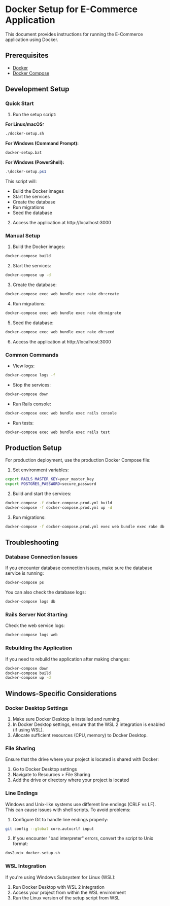# Docker Setup for E-Commerce Application

This document provides instructions for running the E-Commerce application using Docker.

## Prerequisites

- [Docker](https://docs.docker.com/get-docker/)
- [Docker Compose](https://docs.docker.com/compose/install/)

## Development Setup

### Quick Start

1. Run the setup script:

**For Linux/macOS:**
```bash
./docker-setup.sh
```

**For Windows (Command Prompt):**
```cmd
docker-setup.bat
```

**For Windows (PowerShell):**
```powershell
.\docker-setup.ps1
```

This script will:
- Build the Docker images
- Start the services
- Create the database
- Run migrations
- Seed the database

2. Access the application at http://localhost:3000

### Manual Setup

1. Build the Docker images:

```bash
docker-compose build
```

2. Start the services:

```bash
docker-compose up -d
```

3. Create the database:

```bash
docker-compose exec web bundle exec rake db:create
```

4. Run migrations:

```bash
docker-compose exec web bundle exec rake db:migrate
```

5. Seed the database:

```bash
docker-compose exec web bundle exec rake db:seed
```

6. Access the application at http://localhost:3000

### Common Commands

- View logs:

```bash
docker-compose logs -f
```

- Stop the services:

```bash
docker-compose down
```

- Run Rails console:

```bash
docker-compose exec web bundle exec rails console
```

- Run tests:

```bash
docker-compose exec web bundle exec rails test
```

## Production Setup

For production deployment, use the production Docker Compose file:

1. Set environment variables:

```bash
export RAILS_MASTER_KEY=your_master_key
export POSTGRES_PASSWORD=secure_password
```

2. Build and start the services:

```bash
docker-compose -f docker-compose.prod.yml build
docker-compose -f docker-compose.prod.yml up -d
```

3. Run migrations:

```bash
docker-compose -f docker-compose.prod.yml exec web bundle exec rake db:migrate
```

## Troubleshooting

### Database Connection Issues

If you encounter database connection issues, make sure the database service is running:

```bash
docker-compose ps
```

You can also check the database logs:

```bash
docker-compose logs db
```

### Rails Server Not Starting

Check the web service logs:

```bash
docker-compose logs web
```

### Rebuilding the Application

If you need to rebuild the application after making changes:

```bash
docker-compose down
docker-compose build
docker-compose up -d
```

## Windows-Specific Considerations

### Docker Desktop Settings

1. Make sure Docker Desktop is installed and running.
2. In Docker Desktop settings, ensure that the WSL 2 integration is enabled (if using WSL).
3. Allocate sufficient resources (CPU, memory) to Docker Desktop.

### File Sharing

Ensure that the drive where your project is located is shared with Docker:

1. Go to Docker Desktop settings
2. Navigate to Resources > File Sharing
3. Add the drive or directory where your project is located

### Line Endings

Windows and Unix-like systems use different line endings (CRLF vs LF). This can cause issues with shell scripts. To avoid problems:

1. Configure Git to handle line endings properly:

```bash
git config --global core.autocrlf input
```

2. If you encounter "bad interpreter" errors, convert the script to Unix format:

```bash
dos2unix docker-setup.sh
```

### WSL Integration

If you're using Windows Subsystem for Linux (WSL):

1. Run Docker Desktop with WSL 2 integration
2. Access your project from within the WSL environment
3. Run the Linux version of the setup script from WSL
